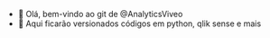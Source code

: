 - 👋 Olá, bem-vindo ao git de @AnalyticsViveo
- 👀 Aqui ficarão versionados códigos em python, qlik sense e mais

<!---
AnalyticsViveo/AnalyticsViveo is a ✨ special ✨ repository because its `README.md` (this file) appears on your GitHub profile.
You can click the Preview link to take a look at your changes.
--->
